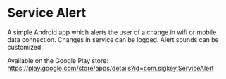 # Service Alert
A simple Android app which alerts the user of a change in wifi or mobile data connection. Changes in service can be logged. Alert sounds can be customized. 

Available on the Google Play store: https://play.google.com/store/apps/details?id=com.sigkey.ServiceAlert
